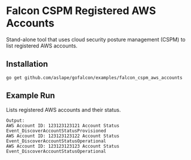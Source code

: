 # Falcon CSPM Registered AWS Accounts

Stand-alone tool that uses cloud security posture management (CSPM) to list registered AWS accounts.

## Installation

```
go get github.com/aslape/gofalcon/examples/falcon_cspm_aws_accounts
```

## Example Run

Lists registered AWS accounts and their status.

```
Output:
AWS Account ID: 123123123121 Account Status Event_DiscoverAccountStatusProvisioned
AWS Account ID: 123123123122 Account Status Event_DiscoverAccountStatusOperational
AWS Account ID: 123123123123 Account Status Event_DiscoverAccountStatusOperational
```